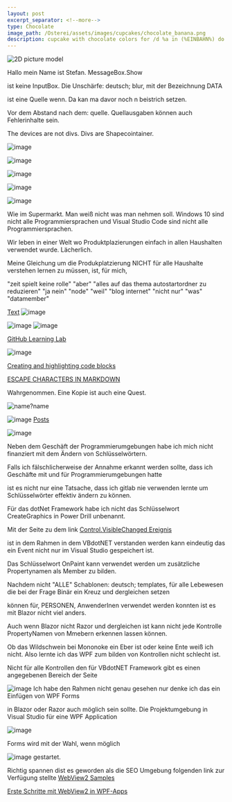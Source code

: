 ```yaml
---
layout: post
excerpt_separator: <!--more-->
type: Chocolate
image_path: /Osterei/assets/images/cupcakes/chocolate_banana.png
description: cupcake with chocolate colors for /d %a in (%EINBAHN%) do dir /b %a
---
```

![2D picture model](https://user-images.githubusercontent.com/75255909/205431353-16090c42-091d-40e7-871b-e578f7097c14.png)

Hallo mein Name ist Stefan.
MessageBox.Show

ist keine InputBox. Die Unschärfe: deutsch; blur,
mit der Bezeichnung DATA

ist eine Quelle wenn.
Da kan ma davor noch n beistrich setzen.

Vor dem Abstand nach dem: quelle.
Quellausgaben können auch Fehlerinhalte sein.

The devices are not divs. Divs are Shapecointainer.

![image](https://user-images.githubusercontent.com/75255909/207372596-05472b71-825c-4be2-9330-70142069869d.png)

![image](https://user-images.githubusercontent.com/75255909/207374507-56082c59-137b-46a7-bb5b-1589ce52f0bb.png)

![image](https://user-images.githubusercontent.com/75255909/207375690-b07ef469-cb3d-4b6e-b26e-e75f5d7a22ed.png)

![image](https://user-images.githubusercontent.com/75255909/207377174-6ad51922-284c-40f8-b086-7cd4cbe9639b.png)

![image](https://user-images.githubusercontent.com/75255909/207308361-0c538e7c-c0fa-4cad-8a89-6dc5e53806fc.png)

Wie im Supermarkt. Man weiß nicht was man nehmen soll.
Windows 10 sind nicht alle Programmiersprachen und Visual Studio Code sind nicht alle Programmiersprachen.

Wir leben in einer Welt wo Produktplazierungen einfach in allen Haushalten
verwendet wurde. Lächerlich.

Meine Gleichung um die Produkplatzierung NICHT für alle Haushalte verstehen lernen zu müssen, ist,
für mich,

"zeit spielt keine rolle" "aber" "alles auf das thema autostartordner zu reduzieren"
"ja nein" "node" "weil" "blog internet" "nicht nur" "was" "datamember"

[Text](https://developer.mozilla.org/en-US/docs/Web/API/Text)
![image](https://user-images.githubusercontent.com/75255909/212863466-2ce8302c-a41e-4e0c-bce0-f1690bb1bd97.png)

![image](https://user-images.githubusercontent.com/75255909/213139334-b3741359-2489-46f4-946f-923012d5ecf2.png)
![image](https://user-images.githubusercontent.com/75255909/212866357-c26b5e1b-1415-448c-8905-29b0010a555b.png)


[GitHub Learning Lab](https://github.com/apps/github-learning-lab)

![image](https://user-images.githubusercontent.com/75255909/207384297-78b21e7f-e645-460e-ba8e-a355662a4c67.png)

[Creating and highlighting code blocks](https://docs.github.com/en/get-started/writing-on-github/working-with-advanced-formatting/creating-and-highlighting-code-blocks)

[ESCAPE CHARACTERS IN MARKDOWN](https://whatismarkdown.com/how-to-escape-markdown-characters/#:~:text=Markdown%20is%20not%20a%20new%20language%3B%20it%20is,common%20way%20is%20to%20use%20the%20backslash%20character.)

Wahrgenommen.
Eine Kopie ist auch eine Quest.

![name?name](https://user-images.githubusercontent.com/75255909/209114908-1cdbac9b-f035-4a81-98ca-a14e91f568f5.png)

![image](https://user-images.githubusercontent.com/75255909/206906378-80d2ae19-8b7c-4081-8741-13e0dac6603e.png)
[Posts](https://jekyllrb.com/docs/posts/#drafts)

![image](https://user-images.githubusercontent.com/75255909/206907144-ab328381-2aa2-40a5-9865-51132ea5cd15.png)

Neben dem Geschäft der Programmierumgebungen habe ich mich nicht finanziert
mit dem Ändern von Schlüsselwörtern.

Falls ich fälschlicherweise der Annahme erkannt werden sollte, dass ich
Geschäfte mit und für Programmierumgebungen hatte

ist es nicht nur eine Tatsache, dass ich gitlab nie verwenden lernte um
Schlüsselwörter effektiv ändern zu können.

Für das dotNet Framework habe ich nicht das Schlüsselwort CreateGraphics
in Power Drill unbenannt.

Mit der Seite zu dem link
[Control.VisibleChanged Ereignis](https://learn.microsoft.com/de-de/dotnet/api/system.windows.forms.control.visiblechanged?view=windowsdesktop-7.0)

ist in dem Rahmen in dem VBdotNET verstanden werden kann eindeutig
das ein Event nicht nur im Visual Studio gespeichert ist.

Das Schlüsselwort OnPaint kann verwendet werden um zusätzliche
Propertynamen als Member zu bilden.

Nachdem nicht "ALLE" Schablonen: deutsch; templates,
für alle Lebewesen die bei der Frage Binär ein Kreuz und dergleichen setzen

können für, PERSONEN, AnwenderInen verwendet werden konnten
ist es mit Blazor nicht viel anders.

Auch wenn Blazor nicht Razor und dergleichen ist kann nicht jede Kontrolle
PropertyNamen von Mmebern erkennen lassen können.

Ob das Wildschwein bei Mononoke ein Eber ist oder keine Ente weiß ich nicht.
Also lernte ich das WPF zum bilden von Kontrollen nicht schlecht ist.

Nicht für alle Kontrollen den für VBdotNET Framework gibt es einen angegebenen Bereich
der Seite

![image](https://user-images.githubusercontent.com/75255909/206918163-f8577fb9-5257-4c45-8262-bfcb81d6801d.png)
Ich habe den Rahmen nicht genau gesehen nur denke ich das ein Einfügen von WPF Forms

in Blazor oder Razor auch möglich sein sollte.
Die Projektumgebung in Visual Studio für eine WPF Application

![image](https://user-images.githubusercontent.com/75255909/206918880-3b661df3-8b2c-436c-9fb0-8c72a2dd8fd2.png)

Forms 
wird mit der Wahl, wenn möglich

![image](https://user-images.githubusercontent.com/75255909/206918442-39c83f62-091f-4abd-a7fb-08bc70d78989.png)
gestartet.

Richtig spannen dist es geworden als die SEO Umgebung folgenden link zur Verfügung stellte
[WebView2 Samples](https://github.com/MicrosoftEdge/WebView2Samples)

[Erste Schritte mit WebView2 in WPF-Apps](https://learn.microsoft.com/de-de/microsoft-edge/webview2/get-started/wpf)

